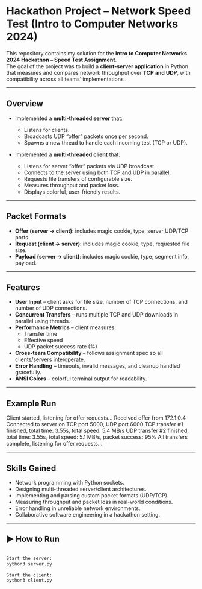 # Hackathon Project – Network Speed Test (Intro to Computer Networks 2024)

This repository contains my solution for the **Intro to Computer Networks 2024 Hackathon – Speed Test Assignment**.  
The goal of the project was to build a **client-server application** in Python that measures and compares network throughput over **TCP and UDP**, with compatibility across all teams’ implementations .

---

## Overview
- Implemented a **multi-threaded server** that:
  - Listens for clients.
  - Broadcasts UDP “offer” packets once per second.
  - Spawns a new thread to handle each incoming test (TCP or UDP).  

- Implemented a **multi-threaded client** that:
  - Listens for server “offer” packets via UDP broadcast.
  - Connects to the server using both TCP and UDP in parallel.
  - Requests file transfers of configurable size.
  - Measures throughput and packet loss.
  - Displays colorful, user-friendly results.

---

## Packet Formats
- **Offer (server → client)**: includes magic cookie, type, server UDP/TCP ports.  
- **Request (client → server)**: includes magic cookie, type, requested file size.  
- **Payload (server → client)**: includes magic cookie, type, segment info, payload.  

---

## Features
- **User Input** – client asks for file size, number of TCP connections, and number of UDP connections.  
- **Concurrent Transfers** – runs multiple TCP and UDP downloads in parallel using threads.  
- **Performance Metrics** – client measures:
  - Transfer time  
  - Effective speed  
  - UDP packet success rate (%)  
- **Cross-team Compatibility** – follows assignment spec so all clients/servers interoperate.  
- **Error Handling** – timeouts, invalid messages, and cleanup handled gracefully.  
- **ANSI Colors** – colorful terminal output for readability.  

---

## Example Run
Client started, listening for offer requests...
Received offer from 172.1.0.4
Connected to server on TCP port 5000, UDP port 6000
TCP transfer #1 finished, total time: 3.55s, total speed: 5.4 MB/s
UDP transfer #2 finished, total time: 3.55s, total speed: 5.1 MB/s, packet success: 95%
All transfers complete, listening for offer requests...

---

## Skills Gained
- Network programming with Python sockets.
- Designing multi-threaded server/client architectures.
- Implementing and parsing custom packet formats (UDP/TCP).
- Measuring throughput and packet loss in real-world conditions.
- Error handling in unreliable network environments.
- Collaborative software engineering in a hackathon setting.

---

## ▶️ How to Run
```bash

Start the server:
python3 server.py

Start the client:
python3 client.py
